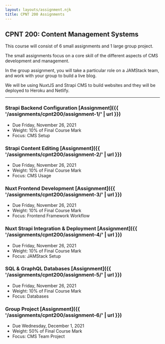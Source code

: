 ```yaml
---
layout: layouts/assignment.njk
title: CPNT 200 Assignments
---
```


## CPNT 200: Content Management Systems
This course will consist of 6 small assignments and 1 large group project.

The small assignments focus on a core skill of the different aspects of CMS development and management.

In the group assignment, you will take a particular role on a JAMStack team, and work with your group to build a live blog.

We will be using NuxtJS and Strapi CMS to build websites and they will be deployed to Heroku and Netlify.

--- 

### Strapi Backend Configuration [Assignment]({{ '/assignments/cpnt200/assignment-1/' | url }})
- Due Friday, November 26, 2021
- Weight: 10% of Final Course Mark
- Focus: CMS Setup

### Strapi Content Editing [Assignment]({{ '/assignments/cpnt200/assignment-2/' | url }})
- Due Friday, November 26, 2021
- Weight: 10% of Final Course Mark
- Focus: CMS Usage

### Nuxt Frontend Development [Assignment]({{ '/assignments/cpnt200/assignment-3/' | url }})
- Due Friday, November 26, 2021
- Weight: 10% of Final Course Mark
- Focus: Frontend Framework Workflow

### Nuxt Strapi Integration & Deployment [Assignment]({{ '/assignments/cpnt200/assignment-4/' | url }})
- Due Friday, November 26, 2021
- Weight: 10% of Final Course Mark
- Focus: JAMStack Setup

### SQL & GraphQL Databases [Assignment]({{ '/assignments/cpnt200/assignment-5/' | url }})
- Due Friday, November 26, 2021
- Weight: 10% of Final Course Mark
- Focus: Databases

### Group Project [Assignment]({{ '/assignments/cpnt200/assignment-6/' | url }})
- Due Wednesday, December 1, 2021
- Weight: 50% of Final Course Mark
- Focus: CMS Team Project